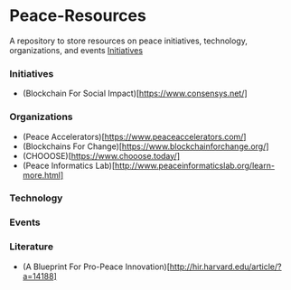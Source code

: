 # Peace-Resources
A repository to store resources on peace initiatives, technology, organizations, and events
[Initiatives](#Initiatives)


### Initiatives 
 - (Blockchain For Social Impact)[https://www.consensys.net/]
 

### Organizations
 - (Peace Accelerators)[https://www.peaceaccelerators.com/]
 - (Blockchains For Change)[https://www.blockchainforchange.org/]
 - (CHOOOSE)[https://www.chooose.today/]
 - (Peace Informatics Lab)[http://www.peaceinformaticslab.org/learn-more.html]
 
### Technology


### Events


### Literature

  - (A Blueprint For Pro-Peace Innovation)[http://hir.harvard.edu/article/?a=14188]
